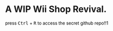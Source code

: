 # A WIP Wii Shop Revival.
<p style="color: black">press <kbd>Ctrl</kbd> + <kbd>R</kbd> to access the secret github repo!!1
